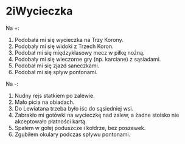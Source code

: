 # 2iWycieczka
Na +:
  1. Podobała mi się wycieczka na Trzy Korony.
  2. Podobały mi się widoki z Trzech Koron.
  3. Podobał mi się międzyklasowy mecz w piłkę nożną.
  4. Podobały mi się wieczorne gry (np. karciane) z sąsiadami.
  5. Podobał mi się zjazd saneczkami.
  6. Podobał mi się spływ pontonami.

Na -:
  1. Nudny rejs statkiem po zalewie.
  2. Mało picia na obiadach.
  3. Do Lewiatana trzeba było iśc do sąsiedniej wsi.
  4. Zabrakło mi gotówki na wycieczkę nad zalew, a żadne stoisko nie akceptowało płatności kartą.
  5. Spałem w gołej poduszcze i kołdrze, bez poszewek.
  6. Zgubiłem okulary podczas spływu pontonami.
